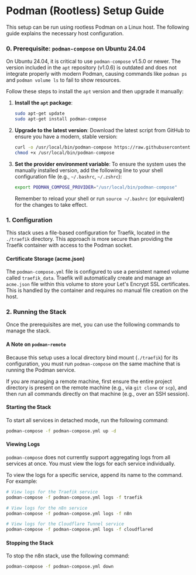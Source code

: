 # Podman (Rootless) Setup Guide

This setup can be run using rootless Podman on a Linux host. The following guide explains the necessary host configuration.

### 0. Prerequisite: `podman-compose` on Ubuntu 24.04

On Ubuntu 24.04, it is critical to use `podman-compose` v1.5.0 or newer. The version included in the `apt` repository (v1.0.6) is outdated and does not integrate properly with modern Podman, causing commands like `podman ps` and `podman volume ls` to fail to show resources.

Follow these steps to install the `apt` version and then upgrade it manually:

1.  **Install the `apt` package**:
    ```bash
    sudo apt-get update
    sudo apt-get install podman-compose
    ```

2.  **Upgrade to the latest version**:
    Download the latest script from GitHub to ensure you have a modern, stable version:
    ```bash
    curl -o /usr/local/bin/podman-compose https://raw.githubusercontent.com/containers/podman-compose/main/podman_compose.py
    chmod +x /usr/local/bin/podman-compose
    ```

3.  **Set the provider environment variable**:
    To ensure the system uses the manually installed version, add the following line to your shell configuration file (e.g., `~/.bashrc`, `~/.zshrc`):
    ```bash
    export PODMAN_COMPOSE_PROVIDER="/usr/local/bin/podman-compose"
    ```
    Remember to reload your shell or run `source ~/.bashrc` (or equivalent) for the changes to take effect.

### 1. Configuration

This stack uses a file-based configuration for Traefik, located in the `./traefik` directory. This approach is more secure than providing the Traefik container with access to the Podman socket.

#### Certificate Storage (acme.json)

The `podman-compose.yml` file is configured to use a persistent named volume called `traefik_data`. Traefik will automatically create and manage an `acme.json` file within this volume to store your Let's Encrypt SSL certificates. This is handled by the container and requires no manual file creation on the host.

### 2. Running the Stack

Once the prerequisites are met, you can use the following commands to manage the stack.

#### A Note on `podman-remote`

Because this setup uses a local directory bind mount (`./traefik`) for its configuration, you must run `podman-compose` on the same machine that is running the Podman service.

If you are managing a remote machine, first ensure the entire project directory is present on the remote machine (e.g., via `git clone` or `scp`), and then run all commands directly on that machine (e.g., over an SSH session).

#### Starting the Stack

To start all services in detached mode, run the following command:

```bash
podman-compose -f podman-compose.yml up -d
```

#### Viewing Logs

`podman-compose` does not currently support aggregating logs from all services at once. You must view the logs for each service individually.

To view the logs for a specific service, append its name to the command. For example:

```bash
# View logs for the Traefik service
podman-compose -f podman-compose.yml logs -f traefik

# View logs for the n8n service
podman-compose -f podman-compose.yml logs -f n8n

# View logs for the Cloudflare Tunnel service
podman-compose -f podman-compose.yml logs -f cloudflared
```

#### Stopping the Stack

To stop the n8n stack, use the following command:

```bash
podman-compose -f podman-compose.yml down
```
